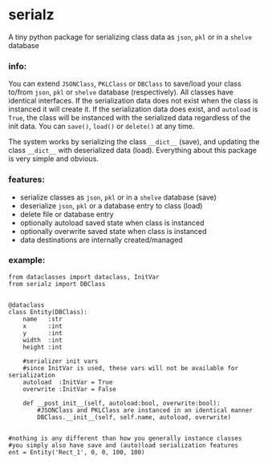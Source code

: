 # serialz
A tiny python package for serializing class data as `json`, `pkl` or in a `shelve` database


### info:
You can extend `JSONClass`, `PKLClass` or `DBClass` to save/load your class to/from `json`, `pkl` or `shelve` database (respectively). All classes have identical interfaces. If the serialization data does not exist when the class is instanced it will create it. If the serialization data does exist, and `autoload` is `True`, the class will be instanced with the serialized data regardless of the init data. You can `save()`, `load()` or `delete()` at any time.

The system works by serializing the class `__dict__` (save), and updating the class `__dict__` with deserialized data (load). Everything about this package is very simple and obvious.


### features:
* serialize classes as `json`, `pkl` or in a `shelve` database (save)
* deserialize `json`, `pkl` or a database entry to class       (load)
* delete file or database entry 
* optionally autoload saved state when class is instanced
* optionally overwrite saved state when class is instanced
* data destinations are internally created/managed


### example:

```python3
from dataclasses import dataclass, InitVar
from serialz import DBClass


@dataclass
class Entity(DBClass):
    name   :str
    x      :int
    y      :int
    width  :int
    height :int
    
    #serializer init vars
    #since InitVar is used, these vars will not be available for serialization
    autoload  :InitVar = True
    overwrite :InitVar = False
    
    def __post_init__(self, autoload:bool, overwrite:bool):
        #JSONClass and PKLClass are instanced in an identical manner
        DBClass.__init__(self, self.name, autoload, overwrite)
        
        
#nothing is any different than how you generally instance classes
#you simply also have save and (auto)load serialization features
ent = Entity('Rect_1', 0, 0, 100, 100)
```


